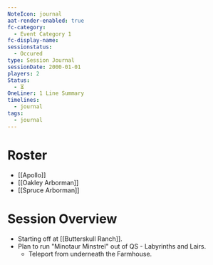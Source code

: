 ```yaml
---
NoteIcon: journal
aat-render-enabled: true
fc-category:
  - Event Category 1
fc-display-name: 
sessionstatus:
  - Occured
type: Session Journal
sessionDate: 2000-01-01
players: 2
Status:
  - ⏳
OneLiner: 1 Line Summary
timelines:
  - journal
tags:
  - journal
---
```




# Roster 

- [[Apollo]]
- [[Oakley Arborman]]
- [[Spruce Arborman]]

# Session Overview

- Starting off at [[Butterskull Ranch]].
- Plan to run "Minotaur Minstrel" out of QS - Labyrinths and Lairs.
	- Teleport from underneath the Farmhouse.